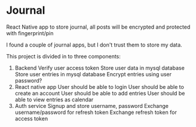 # Journal

React Native app to store journal, all posts will be encrypted and protected with fingerprint/pin

I found a couple of journal apps, but I don't trust them to store my data.

This project is divided in to three components:

1. Backend
   Verify user access token
   Store user data in mysql database
   Store user entries in mysql database
   Encrypt entries using user password?
2. React native app
   User should be able to login
   User should be able to create an account
   User should be able to add entries
   User should be able to view entries as calendar
3. Auth service
   Signup and store username, password
   Exchange username/password for refresh token
   Exchange refresh token for access token
